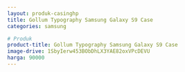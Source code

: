 ```yaml
---
layout: produk-casinghp
title: Gollum Typography Samsung Galaxy S9 Case
categories: samsung

# Produk
product-title: Gollum Typography Samsung Galaxy S9 Case
image-drive: 1SbyIerw453BObDhLX3YAE82oxVPcDEVU
harga: 90000
---
```

